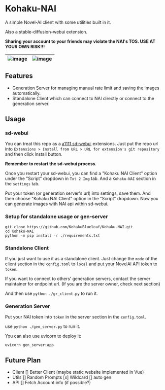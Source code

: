 # Kohaku-NAI
A simple Novel-AI client with some utilities built in it.

Also a stable-diffusion-webui extension.

**Sharing your account to your friends may violate the NAI's TOS. USE AT YOUR OWN RISK!!!**

|![image](https://github.com/KohakuBlueleaf/Kohaku-NAI/assets/59680068/8d679565-a578-4c50-8e97-fcedf77f4271)|![image](https://github.com/KohakuBlueleaf/Kohaku-NAI/assets/59680068/99452d16-3b1a-43b4-abcc-90dab496f278)|
| --- | ---|
## Features
* Generation Server for managing manual rate limit and saving the images automatically.
* Standalone Client which can connect to NAI directly or connect to the generation server.

## Usage

### sd-webui
You can treat this repo as a [a1111 sd-webui](https://github.com/AUTOMATIC1111/stable-diffusion-webui) extensions.
Just put the repo url into `Extensions > Install from URL > URL for extension's git repository` and then click Install button.

**Remember to restart the sd-webui process.**

Once you restart your sd-webui, you can find a "Kohaku NAI Client" option under the "Script" dropdown in `Txt 2 Img` tab. And a `Kohaku-NAI` section in the `settings` tab.

Put your token (or generation server's url) into settings, save them. And then choose "Kohaku NAI Client" option in the "Script" dropdown. Now you can generate images with NAI api within sd-webui.

### Setup for standalone usage or gen-server
```
git clone https://github.com/KohakuBlueleaf/Kohaku-NAI.git
cd Kohaku-NAI
python -m pip install -r ./requirements.txt
```

### Standalone Client
If you just want to use it as a standalone client.
Just change the `mode` of the client section in the `config.toml` to `local` and put your NovelAI API token to `token`.

If you want to connect to others' generation servers, contact the server maintainer for endpoint url.
(If you are the server owner, check next section)

And then use `python ./gr_client.py` to run it.

### Generation Server
Put your NAI token into `token` in the server section in the `config.toml`.

use `python ./gen_server.py` to run it.

You can also use uvicorn to deploy it:
```
uvicorn gen_server:app
```


## Future Plan
* Client
    [] Better Client (maybe static website implemented in Vue)
* Utils
    [] Random Prompts
    [x] Wildcard
    [] auto gen
* API
    [] Fetch Account info (if possible?)
